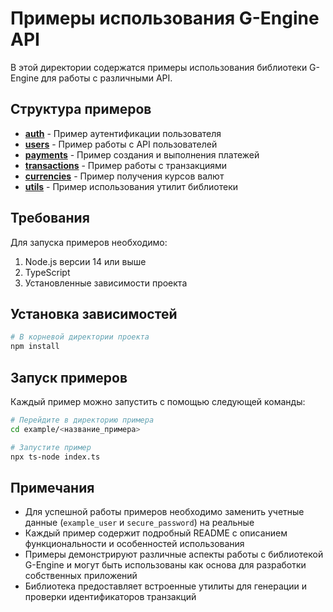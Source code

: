 # Примеры использования G-Engine API

В этой директории содержатся примеры использования библиотеки G-Engine для работы с различными API.

## Структура примеров

- **[auth](./auth)** - Пример аутентификации пользователя
- **[users](./users)** - Пример работы с API пользователей
- **[payments](./payments)** - Пример создания и выполнения платежей
- **[transactions](./transactions)** - Пример работы с транзакциями
- **[currencies](./currencies)** - Пример получения курсов валют
- **[utils](./utils)** - Пример использования утилит библиотеки

## Требования

Для запуска примеров необходимо:

1. Node.js версии 14 или выше
2. TypeScript
3. Установленные зависимости проекта

## Установка зависимостей

```bash
# В корневой директории проекта
npm install
```

## Запуск примеров

Каждый пример можно запустить с помощью следующей команды:

```bash
# Перейдите в директорию примера
cd example/<название_примера>

# Запустите пример
npx ts-node index.ts
```

## Примечания

- Для успешной работы примеров необходимо заменить учетные данные (`example_user` и `secure_password`) на реальные
- Каждый пример содержит подробный README с описанием функциональности и особенностей использования
- Примеры демонстрируют различные аспекты работы с библиотекой G-Engine и могут быть использованы как основа для разработки собственных приложений
- Библиотека предоставляет встроенные утилиты для генерации и проверки идентификаторов транзакций 
